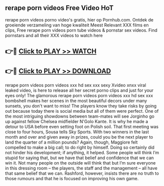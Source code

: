 ## rerape porn videos Free Video HoT 

rerape porn videos porno video's gratis, hier op Pornhub.com. Ontdek de groeiende verzameling van hoge kwaliteit Meest Relevant XXX films en clips,
Free rerape porn videos porn tube videos & pornstar sex videos. Find pornstars and all their XXX videos to watch here


## 👉🔴 [Click to PLAY >> WATCH](http://us.freeplayer.one?title=rerape_porn_videos&ref=16D)

## 👉🔴 [Click to PLAY >> DOWNLOAD](http://us.freeplayer.one?title=rerape_porn_videos&ref=16D)


rerape porn videos porn videos xxx hd sex xxx sexy Xvideo xnxx viral leaked video, is here to release all her secret porno clips and just for your eyes only! The glamorous rerape porn videos porn videos xxx hd sex xxx bombshell makes her scenes in the most beautiful decors under many sunsets, you don't want to miss! The players know they take risks by going out because today there is social media but all of them were perfect. One of the most intriguing showdowns between team-mates will see Jorginho go up against fellow Chelsea midfielder N'Golo Kante. It is why he made a detour to USA before even setting foot on Polish soil. That first meeting was close to four hours, Sousa tells Sky Sports. With two winners in the last month and over and given away in prizes, could you be the next player to land the quarter of a million pounds? Again, though, Maggiore felt compelled to make a big call; to do right by himself. Doing so certainly did not hinder his development; if anything, it helped. Some people will think I’m stupid for saying that, but we have that belief and confidence that we can win it. Not many people on the outside will think that but I’m sure everyone in this dressing room – the players, the staff and the management – all have that same belief that we can. Rashford, however, insists there are no truth to those rumours and that he is focused on improving his own game.